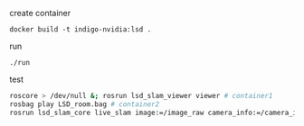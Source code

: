 create container
```
docker build -t indigo-nvidia:lsd .
```

run
```
./run
```

test
```bash
roscore > /dev/null &; rosrun lsd_slam_viewer viewer # container1
rosbag play LSD_room.bag # container2
rosrun lsd_slam_core live_slam image:=/image_raw camera_info:=/camera_info #container3
```
